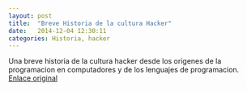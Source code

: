 ```yaml
---
layout: post
title:  "Breve Historia de la cultura Hacker"
date:   2014-12-04 12:30:11
categories: Historia, hacker
---
```


Una breve historia de la cultura hacker desde los origenes de la programacion en computadores y de los lenguajes de programacion.
<a href="http://www.elhacker.net/breve-historia-de-la-cultura-hacker.html" target="_blank">
<br>Enlace original
<a/> 
